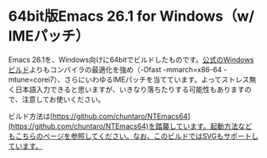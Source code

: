 # 64bit版Emacs 26.1 for Windows（w/ IMEパッチ）

Emacs 26.1を、Windows向けに64bitでビルドしたものです。[公式のWindowsビルド](http://ftpmirror.gnu.org/emacs/windows/)よりもコンパイラの最適化を強め（-Ofast -mmarch=x86-64 -mtune=corei7）、さらにいわゆるIMEパッチを当てています。よってストレス無く日本語入力できると思いますが、いきなり落ちたりする可能性もありますので、注意してお使いください。

ビルド方法は[https://github.com/chuntaro/NTEmacs64](https://github.com/chuntaro/NTEmacs64)を踏襲しています。起動方法などもこちらのページを参照してください。なお、このビルドではSVGもサポートしています。

